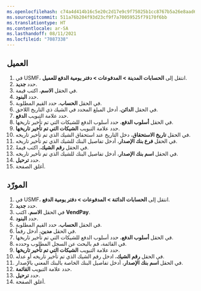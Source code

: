 ```yaml
---
ms.openlocfilehash: c74a4d414b16c5e20c2d17e9c9f75025b1cc8767b5a26e8aad6d0ece34b88fab
ms.sourcegitcommit: 511a76b204f93d23cf9f7a70059525f79170f6bb
ms.translationtype: HT
ms.contentlocale: ar-SA
ms.lasthandoff: 08/11/2021
ms.locfileid: "7087338"
---
```

## <a name="customer"></a>العميل 

1.  في USMF، انتقل إلى **الحسابات المدينة > المدفوعات > دفتر يومية الدفع للعميل**.
2.  حدد **جديد‏‎**.
3.  في الحقل **الاسم**، اكتب قيمة‎.
4.  حدد **البنود**.
5.  في الحقل **الحساب**، حدد القيم المطلوبة.
6.  في الحقل **الدائن**، أدخل المبلغ المحدد في الشيك ذي التاريخ اللاحق.
7.  حدد علامة التبويب **الدفع**.
8.  في الحقل **أسلوب الدفع**، حدد أسلوب الدفع للشيكات التي تم تأخير تاريخها.
9.  حدد علامة التبويب **الشيكات التي تم تأخير تاريخها**.
10. في الحقل **تاريخ الاستحقاق**، دخل التاريخ عند استحقاق الشيك الذي تم تأخير تاريخه.
11. في الحقل **فرع بنك الإصدار**، أدخل تفاصيل البنك للشيك الذي تم تأخير تاريخه.
12. في الحقل **رقم الشيك**، اكتب قيمةً.
13. في الحقل **اسم بنك الإصدار**، أدخل تفاصيل البنك للشيك الذي تم تأخير تاريخه.
14. حدد **ترحيل**.
15. أغلق الصفحة.

## <a name="vendor"></a>المورّد 

1.  في USMF، انتقل إلى **الحسابات الدائنة > المدفوعات > دفتر يومية الدفع**.
2.  حدد **جديد‏‎**.
3.  في الحقل **الاسم**، اكتب **VendPay‎**.
4.  حدد **البنود**.
5.  في الحقل **الحساب**، حدد القيم المطلوبة.
6.  في الحقل **مدين**، أدخل رقماً.
7.  في الحقل **أسلوب الدفع**، حدد أسلوب الدفع للشيكات التي تم تأخير تاريخها.
8.  في القائمة، قم بالبحث عن السجل المطلوب وحدده.
9.  حدد علامة التبويب **الشيكات التي تم تأخير تاريخها**.
10. في الحقل **رقم الشيك**، ادخل رقم الشيك الذي تم تأخير تاريخه أو عدله.
11. في الحقل **اسم بنك الإصدار**، أدخل تفاصيل البنك الخاصة بالبنك المعني بالإصدار.
12. حدد علامة التبويب **القائمة**.
13. حدد **ترحيل**.
14. أغلق الصفحة.

